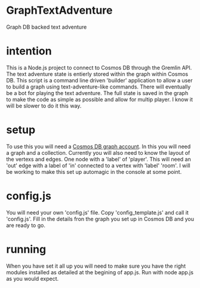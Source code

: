 # GraphTextAdventure
Graph DB backed text adventure

# intention
This is a Node.js project to connect to Cosmos DB through the Gremlin API. The text adventure state is entierly stored within the graph within Cosmos DB. This script is a command line driven 'builder' application to allow a user to build a graph using text-adventure-like commands. There will eventually be a bot for playing the text adventure. The full state is saved in the graph to make the code as simple as possible and allow for multip player. I know it will be slower to do it this way.

# setup
To use this you will need a [Cosmos DB graph account](https://azure.microsoft.com/en-us/services/cosmos-db/  "Cosmos DB Homepage"). In this you will need a graph and a collection. Currently you will also need to know the layout of the vertexs and edges. One node with a 'label' of 'player'. This will need an 'out' edge with a label of 'in' connected to a vertex with 'label' 'room'. I will be working to make this set up automagic in the console at some point.

# config.js
You will need your own 'config.js' file. Copy 'config_template.js' and call it 'config.js'. Fill in the details fron the graph you set up in Cosmos DB and you are ready to go.

# running
When you have set it all up you will need to make sure you have the right modules installed as detailed at the begining of app.js.
Run with node app.js as you would expect.
